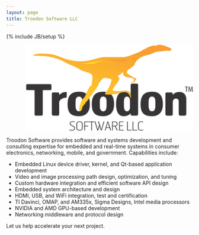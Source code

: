 ```yaml
---
layout: page
title: Troodon Software LLC
---
```

{% include JB/setup %}

<div style="margin: 0px 0px 0px 54px"><img src="assets/troodonsw.png"></div>

Troodon Software provides software and systems development and consulting
expertise for embedded and real-time systems in consumer electronics, networking,
mobile, and government. Capabilities include:

* Embedded Linux device driver, kernel, and Qt-based application development
* Video and image processing path design, optimization, and tuning
* Custom hardware integration and efficient software API design
* Embedded system architecture and design
* HDMI, USB, and WiFi integration, test and certification
* TI Davinci, OMAP, and AM335x, Sigma Designs, Intel media processors
* NVIDIA and AMD GPU-based development
* Networking middleware and protocol design

Let us help accelerate your next project.
